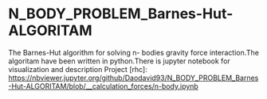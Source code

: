 # N_BODY_PROBLEM_Barnes-Hut-ALGORITAM



The Barnes-Hut algorithm for solving n- bodies gravity force interaction.The algoritam have been written in python.There is jupyter notebook for visualization and description
Project [rhc]: https://nbviewer.jupyter.org/github/Daodavid93/N_BODY_PROBLEM_Barnes-Hut-ALGORITAM/blob/__calculation_forces/n-body.ipynb
